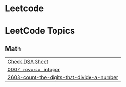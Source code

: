 # Leetcode
<!---LeetCode Topics Start-->
# LeetCode Topics
## Math
|  |
| ------- |
| [Check DSA Sheet](https://takeuforward.org/strivers-a2z-dsa-course/strivers-a2z-dsa-course-sheet-2) |
| [0007-reverse-integer](https://github.com/kavya-gupta18/Leetcode/tree/master/0007-reverse-integer) |
| [2608-count-the-digits-that-divide-a-number](https://github.com/kavya-gupta18/Leetcode/tree/master/2608-count-the-digits-that-divide-a-number) |
<!---LeetCode Topics End-->
